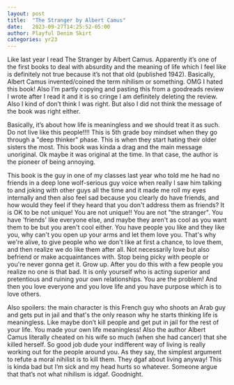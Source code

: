 ```yaml
---
layout: post
title:  "The Stranger by Albert Camus"
date:   2023-09-27T14:25:52-05:00
author: Playful Denim Skirt
categories: yr23
---
```

Like last year I read The Stranger by Albert Camus. Apparently it’s one of the first books to deal with absurdity and the meaning of life which I feel like is definitely not true because it’s not that old (published 1942). Basically, Albert Camus invented/coined the term nihilism or something. OMG I hated this book! Also I’m partly copying and pasting this from a goodreads review I wrote after I read it and it is so cringe I am definitely deleting the review. Also I kind of don’t think I was right. But also I did not think the message of the book was right either. 

Basically, it’s about how life is meaningless and we should treat it as such. Do not live like this people!!!! This is 5th grade boy mindset when they go through a "deep thinker" phase. This is when they start hating their older sisters the most. This book was kinda a drag and the main message unoriginal. Ok maybe it was original at the time. In that case, the author is the pioneer of being annoying.

This book is the guy in one of my classes last year who told me he had no friends in a deep lone wolf-serious guy voice when really I saw him talking to and joking with other guys all the time and it made me roll my eyes internally and then also feel sad because you clearly do have friends, and how would they feel if they heard that you don't address them as friends? It is OK to be not unique! You are not unique!! You are not "the stranger". You have 'friends' like everyone else, and maybe they aren't as cool as you want them to be but you aren't cool either. You have people you like and they like you, why can't you open up your arms and let them love you. That's why we're alive, to give people who we don't like at first a chance, to love them, and then realize we do like them after all. Not necessarily love but also befriend or make acquaintances with. Stop being picky with people or you're never gonna get it. Grow up. After you do this with a few people you realize no one is that bad. It is only yourself who is acting superior and pretentious and ruining your own relationships. You are the problem! And then you love everyone and you love life and you have purpose which is to love others. 

Also spoilers: the main character is this French guy who shoots an Arab guy and gets put in jail and that's the only reason why he starts thinking life is meaningless. Like maybe don’t kill people and get put in jail for the rest of your life. You made your own life meaningless! Also the author Albert Camus literally cheated on his wife so much (when she had cancer) that she killed herself. So good job dude your indifferent way of living is really working out for the people around you. As they say, the simplest argument to refute a moral nihilist is to kill them. They dgaf about living anyway! This is kinda bad but I’m sick and my head hurts so whatever. Someone argue that that’s not what nihilism is idgaf. Goodnight. 

